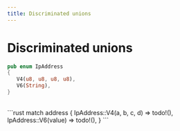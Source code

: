 ```yaml
---
title: Discriminated unions
---
```


# Discriminated unions <MarkerRust />

```rust
pub enum IpAddress
{
   V4(u8, u8, u8, u8),
   V6(String),
}
```

<div v-click>
<br />
```rust
match address {
  IpAddress::V4(a, b, c, d) => todo!(),
  IpAddress::V6(value) => todo!(),
}
```
</div>
